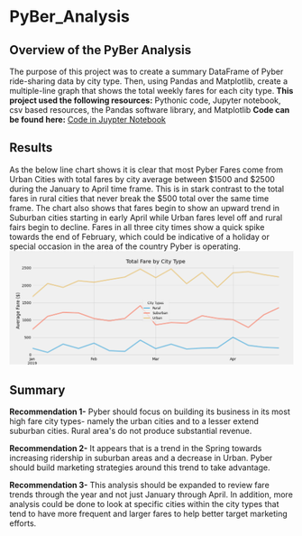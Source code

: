 # PyBer_Analysis
## Overview of the PyBer Analysis ##
The purpose of this project was to create a summary DataFrame of Pyber ride-sharing data by city type. Then, using Pandas and Matplotlib, create a multiple-line graph that shows the total weekly fares for each city type.
**This project used the following resources:** Pythonic code, Jupyter notebook, csv based resources, the Pandas software library, and Matplotlib
**Code can be found here:** [Code in Juypter Notebook](https://github.com/AsaHolley/PyBer_Analysis/blob/main/PyBer_Challenge.ipynb)

## Results ##
As the below line chart shows it is clear that most Pyber Fares come from Urban Cities with total fares by city average between $1500 and $2500 during the January to April time frame. This is in stark contrast to the total fares in rural cities that never break the $500 total over the same time frame. The chart also shows that fares begin to show an upward trend in Suburban cities starting in early April while Urban fares level off and rural fairs begin to decline.  Fares in all three city times show a quick spike towards the end of February, which could be indicative of a holiday or special occasion in the area of the country Pyber is operating. 
![](https://github.com/AsaHolley/PyBer_Analysis/blob/main/PyBer_fare_summary.png)


## Summary ##
**Recommendation 1-** Pyber should focus on building its business in its most high fare city types- namely the urban cities and to a lesser extend suburban cities. Rural area's do not produce substantial revenue. 

**Recommendation 2-** It appears that is a trend in the Spring towards increasing ridership in suburban areas and a decrease in Urban. Pyber should build marketing strategies around this trend to take advantage.

**Recommendation 3-** This analysis should be expanded to review fare trends through the year and not just January through April. In addition, more analysis could be done to look at specific cities within the city types that tend to have more frequent and larger fares to help better target marketing efforts.
